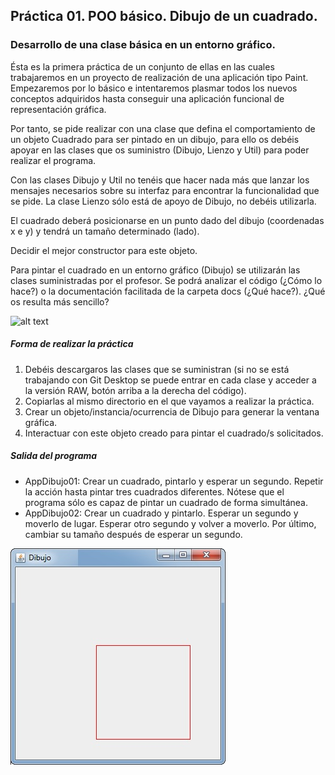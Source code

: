 ## Práctica 01. POO básico. Dibujo de un cuadrado. 
### Desarrollo de una clase básica en un entorno gráfico.

Ésta es la primera práctica de un conjunto de ellas en las cuales trabajaremos en un proyecto de realización de una aplicación tipo Paint. Empezaremos por lo básico e intentaremos plasmar todos los nuevos conceptos adquiridos hasta conseguir una aplicación funcional de representación gráfica.

Por tanto, se pide realizar con una clase que defina el comportamiento de un objeto Cuadrado para ser pintado en un dibujo, para ello os debéis apoyar en las clases que os suministro (Dibujo, Lienzo y Util) para poder realizar el programa. 

Con las clases Dibujo y Util no tenéis que hacer nada más que lanzar los mensajes necesarios sobre su interfaz para encontrar la funcionalidad que se pide. La clase Lienzo sólo está de apoyo de Dibujo, no debéis utilizarla.

El cuadrado deberá posicionarse en un punto dado del dibujo (coordenadas x e y) y tendrá un tamaño determinado (lado).

Decidir el mejor constructor para este objeto.

Para pintar el cuadrado en un entorno gráfico (Dibujo) se utilizarán las clases suministradas por el profesor. Se podrá analizar el código (¿Cómo lo hace?) o la documentación facilitada de la carpeta docs (¿Qué hace?). ¿Qué os resulta más sencillo?

![alt text](https://raw.githubusercontent.com/AgustinICAI/javaCourseExamples/master/01.claseBasicaDibujo/diagramaSecuencia.jpg)

##### Forma de realizar la práctica
1. Debéis descargaros las clases que se suministran (si no se está trabajando con Git Desktop se puede entrar en cada clase y acceder a la versión RAW, botón arriba a la derecha del código).
2. Copiarlas al mismo directorio en el que vayamos a realizar la práctica.
3. Crear un objeto/instancia/ocurrencia de Dibujo para generar la ventana gráfica.
4. Interactuar con este objeto creado para pintar el cuadrado/s solicitados.

##### Salida del programa
* AppDibujo01: Crear un cuadrado, pintarlo y esperar un segundo. Repetir la acción hasta pintar tres cuadrados diferentes. Nótese que el programa sólo es capaz de pintar un cuadrado de forma simultánea.
* AppDibujo02: Crear un cuadrado y pintarlo. Esperar un segundo y moverlo de lugar. Esperar otro segundo y volver a moverlo. Por último, cambiar su tamaño después de esperar un segundo.

![alt text](https://raw.githubusercontent.com/DavidContrerasICAI/javaCourseExamples/master/01.claseBasicaDibujo/output.jpg)


